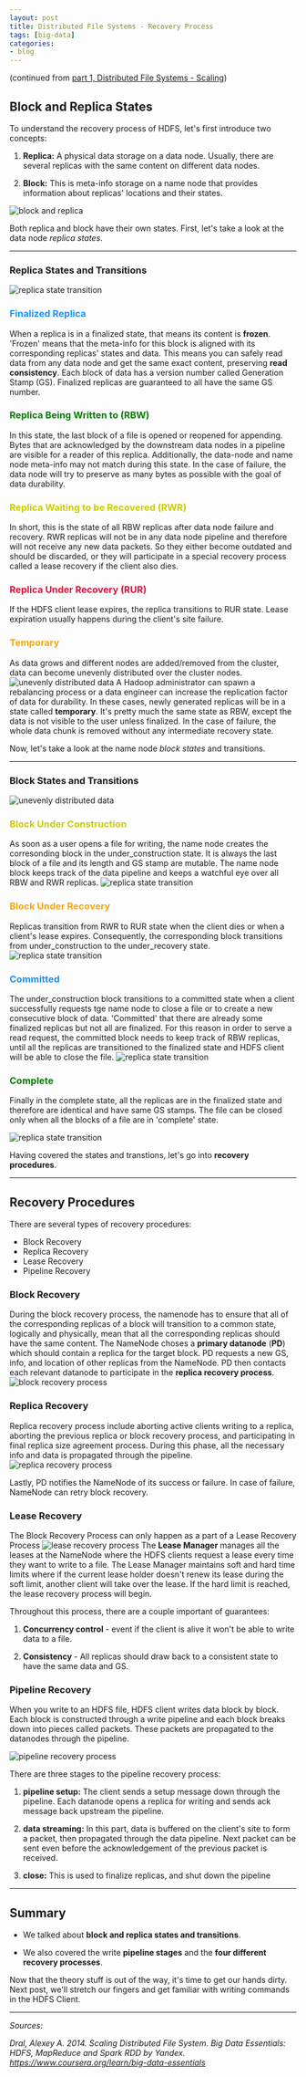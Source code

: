 ```yaml
---
layout: post
title: Distributed File Systems - Recovery Process
tags: [big-data]
categories:
- blog
---
```


(continued from [part 1, Distributed File Systems - Scaling](/blog/2018/02/04/bigdata-scalingdistributedfilesystems.html))

## Block and Replica States

To understand the recovery process of HDFS, let's first introduce two concepts:

1) <strong>Replica:</strong> A physical data storage on a data node. Usually, there are several replicas with the same content on different data nodes.

2) <strong>Block:</strong> This is meta-info storage on a name node that provides information about replicas' locations and their states.
<img src="/assets/images/bigdata/block_replica.jpg" alt="block and replica" style="max-width: 90%">

Both replica and block have their own states. First, let's take a look at the data node *replica states*.

---

### Replica States and Transitions
<img src="/assets/images/bigdata/replica_states.jpg" alt="replica state transition" style="max-width: 100%">

### <span style="color:dodgerblue">Finalized Replica</span>
When a replica is in a finalized state, that means its content is <strong>frozen</strong>. 
'Frozen' means that the meta-info for this block is aligned with its corresponding replicas' states and data.
This means you can safely read data from any data node and get the same exact content, preserving <strong>read consistency</strong>.
Each block of data has a version number called Generation Stamp (GS). Finalized replicas are guaranteed to all have the same GS number.

### <span style="color:green">Replica Being Written to (RBW)</span>
In this state, the last block of a file is opened or reopened for appending.
Bytes that are acknowledged by the downstream data nodes in a pipeline are visible for a reader of this replica.
Additionally, the data-node and name node meta-info may not match during this state.
In the case of failure, the data node will try to preserve as many bytes as possible with the goal of data durability.

### <span style="color:#CCCC00">Replica Waiting to be Recovered (RWR)</span>
In short, this is the state of all RBW replicas after data node failure and recovery.
RWR replicas will not be in any data node pipeline and therefore will not receive any new data packets. 
So they either become outdated and should be discarded, or they will participate in a special recovery process called a lease recovery if the client also dies.

### <span style="color:crimson">Replica Under Recovery (RUR)</span>
If the HDFS client lease expires, the replica transitions to RUR state.
Lease expiration usually happens during the client's site failure. 

### <span style="color:orange">Temporary</span>
As data grows and different nodes are added/removed from the cluster, data can become
unevenly distributed over the cluster nodes.
<img src="/assets/images/bigdata/uneven.jpg" alt="unevenly distributed data" style="max-width: 100%">
A Hadoop administrator can spawn a rebalancing process or a data engineer can increase the replication factor of data for durability.
In these cases, newly generated replicas will be in a state called <strong>temporary</strong>.
It's pretty much the same state as RBW, except the data is not visible to the user unless finalized.
In the case of failure, the whole data chunk is removed without any intermediate recovery state.

Now, let's take a look at the name node *block states* and transitions.

---

### Block States and Transitions
<img src="/assets/images/bigdata/block_state.jpg" alt="unevenly distributed data" style="max-width: 100%">

### <span style="color:#CCCC00">Block Under Construction</span>
As soon as a user opens a file for writing, the name node creates the corresonding block in the under_construction state.
It is always the last block of a file and its length and GS stamp are mutable. 
The name node block keeps track of the data pipeline and keeps a watchful eye over all RBW and RWR replicas.
<img src="/assets/images/bigdata/replica_states_sm1.jpg" alt="replica state transition" style="max-width: 100%">

### <span style="color:orange">Block Under Recovery</span>
Replicas transition from RWR to RUR state when the client dies or when a client's lease expires. Consequently, the corresponding block transitions from under_construction to the under_recovery state. 
<img src="/assets/images/bigdata/replica_states_sm2.jpg" alt="replica state transition" style="max-width: 100%">

### <span style="color:dodgerblue">Committed</span>
The under_construction block transitions to a committed state when a client successfully requests tge name node to close a file or to create a new consecutive block of data. 
'Committed' that there are already some finalized replicas but not all are finalized. For this reason in order to serve a read request, the committed block needs to keep track of RBW replicas, until all the replicas are transitioned to the finalized state and HDFS client will be able to close the file.
<img src="/assets/images/bigdata/replica_states_sm3.jpg" alt="replica state transition" style="max-width: 100%">

### <span style="color:green">Complete</span>
Finally in the complete state, all the replicas are in the finalized state and therefore are identical and have same GS stamps. The file can be closed only when all the blocks of a file are in 'complete' state.

<img src="/assets/images/bigdata/replica_states_sm4.jpg" alt="replica state transition" style="max-width: 100%">

Having covered the states and transtions, let's go into <strong>recovery procedures</strong>.

---

## Recovery Procedures
There are several types of recovery procedures:

- Block Recovery
- Replica Recovery
- Lease Recovery
- Pipeline Recovery

### Block Recovery
During the block recovery process, the namenode has to ensure that all of the corresponding 
replicas of a block will transition to a common state, logically and physically, 
mean that all the corresponding replicas should have the same content.
The NameNode choses a <strong>primary datanode</strong> (<strong>PD</strong>) which should
contain a replica for the target block. PD requests a new GS, info, and location of other replicas from the NameNode.
PD then contacts each relevant datanode to participate in the <strong>replica recovery process</strong>.
<img src="/assets/images/bigdata/block_recovery.jpg" alt="block recovery process" style="max-width: 100%">

### Replica Recovery
Replica recovery process include aborting active clients writing to a replica, aborting the previous replica or
block recovery process, and participating in final replica size agreement process.
During this phase, all the necessary info and data is propagated through the pipeline.
 <img src="/assets/images/bigdata/replica_recovery.jpg" alt="replica recovery process" style="max-width: 100%">

Lastly, PD notifies the NameNode of its success or failure. In case of failure, NameNode can retry block recovery.

### Lease Recovery
The Block Recovery Process can only happen as a part of a Lease Recovery Process
<img src="/assets/images/bigdata/lease_recovery.jpg" alt="lease recovery process" style="max-width: 100%">
The <strong>Lease Manager</strong> manages all the leases at the NameNode where the HDFS clients request a lease every time they want to write to a file.
The Lease Manager maintains soft and hard time limits where if the current lease holder doesn't renew its lease during the soft limit, another client will take over the lease.
If the hard limit is reached, the lease recovery process will begin.

Throughout this process, there are a couple important of guarantees:

1. <strong>Concurrency control</strong> - event if the client is alive it won't be able to write data to a file.

2. <strong>Consistency</strong> - All replicas should draw back to a consistent state to have the same data and GS.

### Pipeline Recovery
When you write to an HDFS file,
HDFS client writes data block by block. Each block is constructed
through a write pipeline and each block breaks down
into pieces called packets. These packets are propagated to
the datanodes through the pipeline. 

<img src="/assets/images/bigdata/pipeline_recovery.jpg" alt="pipeline recovery process" style="max-width: 100%">

There are three stages to the pipeline recovery process:

1. <strong>pipeline setup:</strong> The client sends a setup message
down through the pipeline. Each datanode opens a replica for
writing and sends ack message back upstream the pipeline.

2. <strong>data streaming:</strong> In this part, data
is buffered on the client's site to form a packet,
then propagated through the data pipeline. Next packet can be sent even before
the acknowledgement of the previous packet is received. 

3. <strong>close:</strong> This is used to finalize replicas, and shut down the pipeline

---

## Summary

- We talked about <strong>block and replica states and transitions</strong>.

- We also covered the write <strong>pipeline stages</strong> and the <strong>four different recovery processes</strong>.

Now that the theory stuff is out of the way, it's time to get our hands dirty.
Next post, we'll stretch our fingers and get familiar with writing commands in the HDFS Client.

<!-- (continue to [part 3, Using HDFS Client - Don't Fear the Command Line!](#)) -->

---
<em>Sources:</em>

<em>Dral, Alexey A. 2014. Scaling Distributed File System. Big Data Essentials: HDFS, MapReduce and Spark RDD by Yandex. <https://www.coursera.org/learn/big-data-essentials></em>
